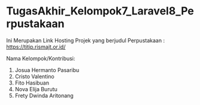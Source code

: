 # TugasAkhir_Kelompok7_Laravel8_Perpustakaan
Ini Merupakan Link Hosting Projek yang berjudul Perpustakaan :  https://titip.rismajt.or.id/

Nama Kelompok/Kontribusi:
1. Josua Hermanto Pasaribu
2. Cristo Valentino
3. Fito Hasibuan
4. Nova Elija Burutu
5. Frety Dwinda Aritonang

